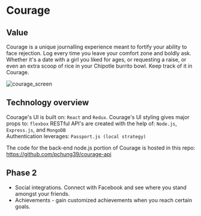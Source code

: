 # Courage

## Value

Courage is a unique journalling experience meant to fortify your ability to face rejection. Log every time you leave your comfort zone and boldly ask. Whether it's a date with a girl you liked for ages, or requesting a raise, or even an extra scoop of rice in your Chipotle burrito bowl. Keep track of it in Courage.

![courage_screen](https://cloud.githubusercontent.com/assets/3104259/25321608/be0d07a8-2864-11e7-9427-f2d30a63327d.png)

## Technology overview

Courage's UI is built on: `React` and `Redux`.
Courage's UI styling gives major props to: `flexbox`
RESTful API's are created with the help of: `Node.js`, `Express.js`, and `MongoDB`  
Authentication leverages: `Passport.js (local strategy)`

The code for the back-end node.js portion of Courage is hosted in this repo: https://github.com/pchung39/courage-api


## Phase 2

* Social integrations. Connect with Facebook and see where you stand amongst your friends.  
* Achievements - gain customized achievements when you reach certain goals.
